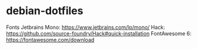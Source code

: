 # debian-dotfiles

Fonts
Jetbrains Mono: https://www.jetbrains.com/lp/mono/
Hack: https://github.com/source-foundry/Hack#quick-installation
FontAwesome 6: https://fontawesome.com/download
